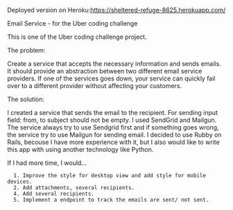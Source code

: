 Deployed version on Heroku:https://sheltered-refuge-8625.herokuapp.com/

Email Service - for the Uber coding challenge

This is one of the Uber coding challenge project.

The problem:

Create a service that accepts the necessary information and sends emails. It should provide an abstraction between two different email service providers. If one of the services goes down, your service can quickly fail over to a different provider without affecting your customers.

The solution:

I created a service that sends the email to the recipient. For sending input field: from, to subject should not be empty. I used SendGrid and Mailgun. The service always try to use Sendgrid first and if something goes wrong, the service try to use Mailgun for sending email. 
I decided to use  Rubby on Rails, becouse I have more experience with it, but I also would like to write this app with using another technology like Python.

If I had more time, I would...

      1. Improve the style for desktop view and add style for mobile devices.
      2. Add attachments, several recipients.
      4. Add several recipients.
      5. Implement a endpoint to track the emails are sent/ not sent.


